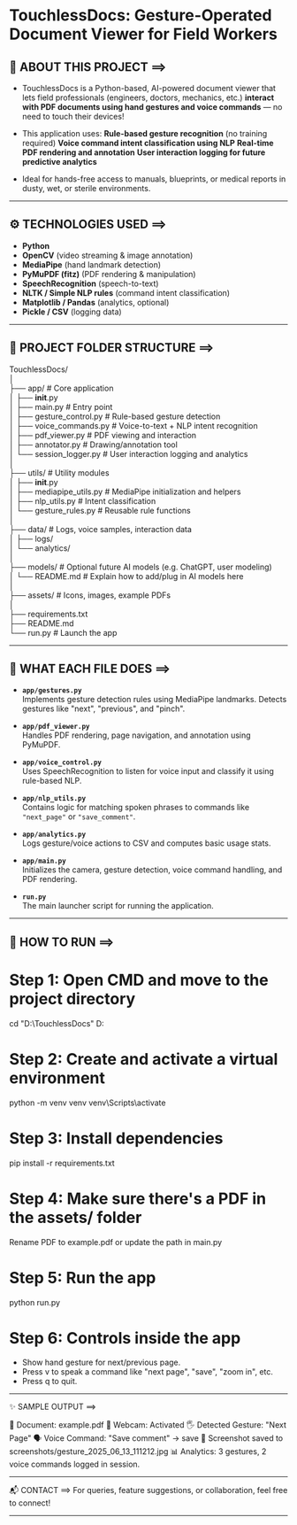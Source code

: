 # TouchlessDocs: Gesture-Operated Document Viewer for Field Workers

## 🧠 ABOUT THIS PROJECT ==>

- TouchlessDocs is a Python-based, AI-powered document viewer that lets field professionals (engineers, doctors, mechanics, etc.) **interact with PDF documents using hand gestures and voice commands** — no need to touch their devices! 

- This application uses:
**Rule-based gesture recognition** (no training required)
**Voice command intent classification using NLP**
**Real-time PDF rendering and annotation**
**User interaction logging for future predictive analytics**

- Ideal for hands-free access to manuals, blueprints, or medical reports in dusty, wet, or sterile environments.

---

## ⚙ TECHNOLOGIES USED ==>

- **Python**
- **OpenCV**                                  (video streaming & image annotation)
- **MediaPipe**                               (hand landmark detection)
- **PyMuPDF (fitz)**                          (PDF rendering & manipulation)
- **SpeechRecognition**                       (speech-to-text)
- **NLTK / Simple NLP rules**                 (command intent classification)
- **Matplotlib / Pandas**                     (analytics, optional)
- **Pickle / CSV**                            (logging data)

---

## 📁 PROJECT FOLDER STRUCTURE ==>

TouchlessDocs/<br>
│<br>
├── app/                      # Core application<br>
│   ├── __init__.py<br>
│   ├── main.py               # Entry point<br>
│   ├── gesture_control.py    # Rule-based gesture detection<br>
│   ├── voice_commands.py     # Voice-to-text + NLP intent recognition<br>
│   ├── pdf_viewer.py         # PDF viewing and interaction<br>
│   ├── annotator.py          # Drawing/annotation tool<br>
│   └── session_logger.py     # User interaction logging and analytics<br>
│<br>
├── utils/                    # Utility modules<br>
│   ├── __init__.py<br>
│   ├── mediapipe_utils.py    # MediaPipe initialization and helpers<br>
│   ├── nlp_utils.py          # Intent classification<br>
│   └── gesture_rules.py      # Reusable rule functions<br>
│<br>
├── data/                     # Logs, voice samples, interaction data<br>
│   ├── logs/<br>
│   └── analytics/<br>
│<br>
├── models/                   # Optional future AI models (e.g. ChatGPT, user modeling)<br>
│   └── README.md             # Explain how to add/plug in AI models here<br>
│<br>
├── assets/                   # Icons, images, example PDFs<br>
│<br>
├── requirements.txt<br>
├── README.md<br>
└── run.py                    # Launch the app

---

## 📝 WHAT EACH FILE DOES ==>

- **`app/gestures.py`**  
  Implements gesture detection rules using MediaPipe landmarks. Detects gestures like "next", "previous", and "pinch".

- **`app/pdf_viewer.py`**  
  Handles PDF rendering, page navigation, and annotation using PyMuPDF.

- **`app/voice_control.py`**  
  Uses SpeechRecognition to listen for voice input and classify it using rule-based NLP.

- **`app/nlp_utils.py`**  
  Contains logic for matching spoken phrases to commands like `"next_page"` or `"save_comment"`.

- **`app/analytics.py`**  
  Logs gesture/voice actions to CSV and computes basic usage stats.

- **`app/main.py`**  
  Initializes the camera, gesture detection, voice command handling, and PDF rendering.

- **`run.py`**  
  The main launcher script for running the application.

---

## 🚀 HOW TO RUN ==>

# Step 1: Open CMD and move to the project directory
cd "D:\TouchlessDocs"
D:

# Step 2: Create and activate a virtual environment
python -m venv venv
venv\\Scripts\\activate

# Step 3: Install dependencies
pip install -r requirements.txt

# Step 4: Make sure there's a PDF in the assets/ folder
Rename PDF to example.pdf or update the path in main.py

# Step 5: Run the app
python run.py

# Step 6: Controls inside the app
- Show hand gesture for next/previous page.
- Press v to speak a command like "next page", "save", "zoom in", etc.
- Press q to quit.

---

✨ SAMPLE OUTPUT ==>

📄 Document: example.pdf
🎥 Webcam: Activated
🖐️ Detected Gesture: "Next Page"
🗣️ Voice Command: "Save comment" → save
💾 Screenshot saved to screenshots/gesture_2025_06_13_111212.jpg
📊 Analytics: 3 gestures, 2 voice commands logged in session.

---

📬 CONTACT ==>
For queries, feature suggestions, or collaboration, feel free to connect!


---

